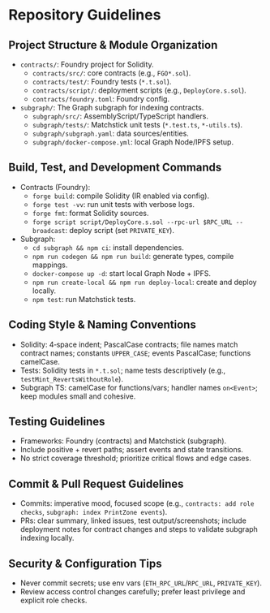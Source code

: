 # Repository Guidelines

## Project Structure & Module Organization
- `contracts/`: Foundry project for Solidity.
  - `contracts/src/`: core contracts (e.g., `FGO*.sol`).
  - `contracts/test/`: Foundry tests (`*.t.sol`).
  - `contracts/script/`: deployment scripts (e.g., `DeployCore.s.sol`).
  - `contracts/foundry.toml`: Foundry config.
- `subgraph/`: The Graph subgraph for indexing contracts.
  - `subgraph/src/`: AssemblyScript/TypeScript handlers.
  - `subgraph/tests/`: Matchstick unit tests (`*.test.ts`, `*-utils.ts`).
  - `subgraph/subgraph.yaml`: data sources/entities.
  - `subgraph/docker-compose.yml`: local Graph Node/IPFS setup.

## Build, Test, and Development Commands
- Contracts (Foundry):
  - `forge build`: compile Solidity (IR enabled via config).
  - `forge test -vv`: run unit tests with verbose logs.
  - `forge fmt`: format Solidity sources.
  - `forge script script/DeployCore.s.sol --rpc-url $RPC_URL --broadcast`: deploy script (set `PRIVATE_KEY`).
- Subgraph:
  - `cd subgraph && npm ci`: install dependencies.
  - `npm run codegen && npm run build`: generate types, compile mappings.
  - `docker-compose up -d`: start local Graph Node + IPFS.
  - `npm run create-local && npm run deploy-local`: create and deploy locally.
  - `npm test`: run Matchstick tests.

## Coding Style & Naming Conventions
- Solidity: 4‑space indent; PascalCase contracts; file names match contract names; constants `UPPER_CASE`; events PascalCase; functions camelCase.
- Tests: Solidity tests in `*.t.sol`; name tests descriptively (e.g., `testMint_RevertsWithoutRole`).
- Subgraph TS: camelCase for functions/vars; handler names `on<Event>`; keep modules small and cohesive.

## Testing Guidelines
- Frameworks: Foundry (contracts) and Matchstick (subgraph).
- Include positive + revert paths; assert events and state transitions.
- No strict coverage threshold; prioritize critical flows and edge cases.

## Commit & Pull Request Guidelines
- Commits: imperative mood, focused scope (e.g., `contracts: add role checks`, `subgraph: index PrintZone events`).
- PRs: clear summary, linked issues, test output/screenshots; include deployment notes for contract changes and steps to validate subgraph indexing locally.

## Security & Configuration Tips
- Never commit secrets; use env vars (`ETH_RPC_URL`/`RPC_URL`, `PRIVATE_KEY`).
- Review access control changes carefully; prefer least privilege and explicit role checks.
